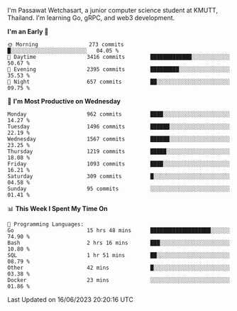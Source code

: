 
I'm Passawat Wetchasart, a junior computer science student at KMUTT, Thailand. I'm learning Go, gRPC, and web3 development.



<!--START_SECTION:waka-->
**I'm an Early 🐤** 

```text
🌞 Morning                273 commits         █░░░░░░░░░░░░░░░░░░░░░░░░   04.05 % 
🌆 Daytime                3416 commits        █████████████░░░░░░░░░░░░   50.67 % 
🌃 Evening                2395 commits        █████████░░░░░░░░░░░░░░░░   35.53 % 
🌙 Night                  657 commits         ██░░░░░░░░░░░░░░░░░░░░░░░   09.75 % 
```
📅 **I'm Most Productive on Wednesday** 

```text
Monday                   962 commits         ████░░░░░░░░░░░░░░░░░░░░░   14.27 % 
Tuesday                  1496 commits        ██████░░░░░░░░░░░░░░░░░░░   22.19 % 
Wednesday                1567 commits        ██████░░░░░░░░░░░░░░░░░░░   23.25 % 
Thursday                 1219 commits        █████░░░░░░░░░░░░░░░░░░░░   18.08 % 
Friday                   1093 commits        ████░░░░░░░░░░░░░░░░░░░░░   16.21 % 
Saturday                 309 commits         █░░░░░░░░░░░░░░░░░░░░░░░░   04.58 % 
Sunday                   95 commits          ░░░░░░░░░░░░░░░░░░░░░░░░░   01.41 % 
```


📊 **This Week I Spent My Time On** 

```text
💬 Programming Languages: 
Go                       15 hrs 48 mins      ███████████████████░░░░░░   74.90 % 
Bash                     2 hrs 16 mins       ███░░░░░░░░░░░░░░░░░░░░░░   10.80 % 
SQL                      1 hr 51 mins        ██░░░░░░░░░░░░░░░░░░░░░░░   08.79 % 
Other                    42 mins             █░░░░░░░░░░░░░░░░░░░░░░░░   03.38 % 
Docker                   23 mins             ░░░░░░░░░░░░░░░░░░░░░░░░░   01.86 % 
```


 Last Updated on 16/06/2023 20:20:16 UTC
<!--END_SECTION:waka-->

<!--
**markpassawat/markpassawat** is a ✨ _special_ ✨ repository because its `README.md` (this file) appears on your GitHub profile.

Here are some ideas to get you started:

- 🔭 I’m currently working on ...
- 🌱 I’m currently learning ...
- 👯 I’m looking to collaborate on ...
- 🤔 I’m looking for help with ...
- 💬 Ask me about ...
- 📫 How to reach me: ...
- 😄 Pronouns: He/Him
- ⚡ Fun fact: ...
-->
